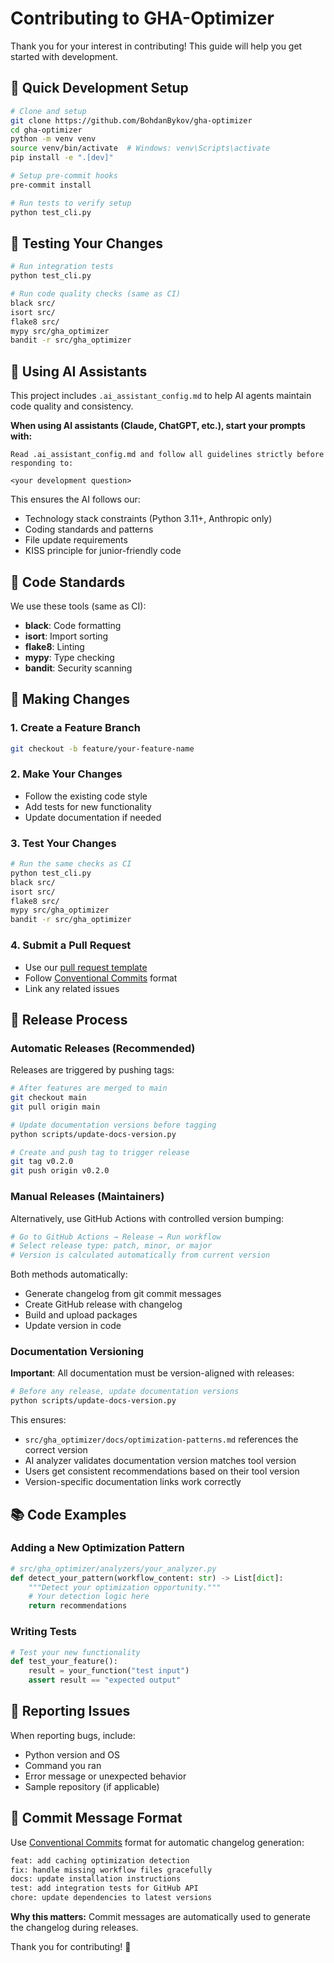 # Contributing to GHA-Optimizer

Thank you for your interest in contributing! This guide will help you get started with development.

## 🚀 Quick Development Setup

```bash
# Clone and setup
git clone https://github.com/BohdanBykov/gha-optimizer
cd gha-optimizer
python -m venv venv
source venv/bin/activate  # Windows: venv\Scripts\activate
pip install -e ".[dev]"

# Setup pre-commit hooks
pre-commit install

# Run tests to verify setup
python test_cli.py
```

## 🧪 Testing Your Changes

```bash
# Run integration tests
python test_cli.py

# Run code quality checks (same as CI)
black src/
isort src/
flake8 src/
mypy src/gha_optimizer
bandit -r src/gha_optimizer
```

## 🤖 Using AI Assistants

This project includes `.ai_assistant_config.md` to help AI agents maintain code quality and consistency.

**When using AI assistants (Claude, ChatGPT, etc.), start your prompts with:**

```
Read .ai_assistant_config.md and follow all guidelines strictly before responding to:

<your development question>
```

This ensures the AI follows our:
- Technology stack constraints (Python 3.11+, Anthropic only)
- Coding standards and patterns
- File update requirements
- KISS principle for junior-friendly code

## 📝 Code Standards

We use these tools (same as CI):
- **black**: Code formatting  
- **isort**: Import sorting
- **flake8**: Linting
- **mypy**: Type checking
- **bandit**: Security scanning

## 🔧 Making Changes

### 1. Create a Feature Branch
```bash
git checkout -b feature/your-feature-name
```

### 2. Make Your Changes
- Follow the existing code style
- Add tests for new functionality
- Update documentation if needed

### 3. Test Your Changes
```bash
# Run the same checks as CI
python test_cli.py
black src/
isort src/
flake8 src/
mypy src/gha_optimizer
bandit -r src/gha_optimizer
```

### 4. Submit a Pull Request
- Use our [pull request template](.github/pull_request_template.md)
- Follow [Conventional Commits](https://www.conventionalcommits.org/) format
- Link any related issues

## 🚀 Release Process

### Automatic Releases (Recommended)
Releases are triggered by pushing tags:

```bash
# After features are merged to main
git checkout main
git pull origin main

# Update documentation versions before tagging
python scripts/update-docs-version.py

# Create and push tag to trigger release
git tag v0.2.0
git push origin v0.2.0
```

### Manual Releases (Maintainers)
Alternatively, use GitHub Actions with controlled version bumping:

```bash
# Go to GitHub Actions → Release → Run workflow
# Select release type: patch, minor, or major
# Version is calculated automatically from current version
```

Both methods automatically:
- Generate changelog from git commit messages
- Create GitHub release with changelog
- Build and upload packages  
- Update version in code

### Documentation Versioning

**Important**: All documentation must be version-aligned with releases:

```bash
# Before any release, update documentation versions
python scripts/update-docs-version.py
```

This ensures:
- `src/gha_optimizer/docs/optimization-patterns.md` references the correct version
- AI analyzer validates documentation version matches tool version  
- Users get consistent recommendations based on their tool version
- Version-specific documentation links work correctly

## 📚 Code Examples

### Adding a New Optimization Pattern
```python
# src/gha_optimizer/analyzers/your_analyzer.py
def detect_your_pattern(workflow_content: str) -> List[dict]:
    """Detect your optimization opportunity."""
    # Your detection logic here
    return recommendations
```

### Writing Tests
```python
# Test your new functionality
def test_your_feature():
    result = your_function("test input")
    assert result == "expected output"
```

## 🐛 Reporting Issues

When reporting bugs, include:
- Python version and OS
- Command you ran
- Error message or unexpected behavior
- Sample repository (if applicable)

## 🎯 Commit Message Format

Use [Conventional Commits](https://www.conventionalcommits.org/) format for automatic changelog generation:

```bash
feat: add caching optimization detection
fix: handle missing workflow files gracefully
docs: update installation instructions
test: add integration tests for GitHub API
chore: update dependencies to latest versions
```

**Why this matters:** Commit messages are automatically used to generate the changelog during releases.

Thank you for contributing! 🎉 